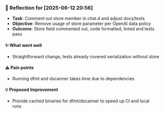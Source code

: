 <!-- reflection-template:start -->
### :book: Reflection for [2025-06-12 20:56]
  - **Task**: Comment out store member in chat.d and adjust docs/tests
  - **Objective**: Remove usage of store parameter per OpenAI data policy
  - **Outcome**: Store field commented out, code formatted, linted and tests pass

#### :sparkles: What went well
  - Straightforward change, tests already covered serialization without store

#### :warning: Pain points
  - Running dfmt and dscanner takes time due to dependencies

#### :bulb: Proposed Improvement
  - Provide cached binaries for dfmt/dscanner to speed up CI and local runs
<!-- reflection-template:end -->
